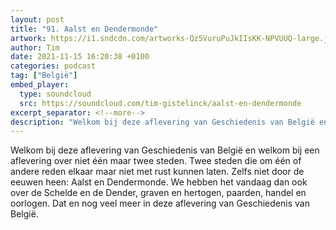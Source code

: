 ```yaml
---
layout: post
title: "91. Aalst en Dendermonde"
artwork: https://i1.sndcdn.com/artworks-Qz5VuruPuJkIIsKK-NPVUUQ-large.jpg
author: Tim
date: 2021-11-15 16:20:38 +0100
categories: podcast
tag: ["België"]
embed_player:
  type: soundcloud
  src: https://soundcloud.com/tim-gistelinck/aalst-en-dendermonde
excerpt_separator: <!--more-->
description: "Welkom bij deze aflevering van Geschiedenis van België en welkom bij een aflevering over niet één maar twee steden."
---
```

Welkom bij deze aflevering van Geschiedenis van België en welkom bij een aflevering over niet één maar twee steden. Twee steden die om één of andere reden elkaar maar niet met rust kunnen laten. Zelfs niet door de eeuwen heen: Aalst en Dendermonde. We hebben het vandaag dan ook over de Schelde en de Dender, graven en hertogen, paarden, handel en oorlogen. Dat en nog veel meer in deze aflevering van Geschiedenis van België.